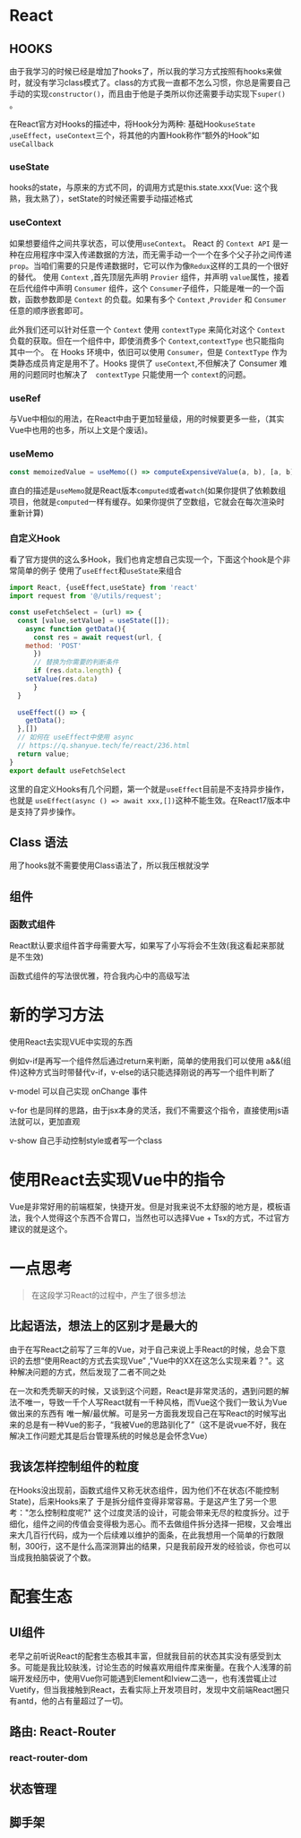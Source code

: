 # React



## HOOKS

由于我学习的时候已经是增加了hooks了，所以我的学习方式按照有hooks来做时，就没有学习class模式了。class的方式我一直都不怎么习惯，你总是需要自己手动的实现`constructor()`，而且由于他是子类所以你还需要手动实现下`super() `。

在React官方对Hooks的描述中，将Hook分为两种: 基础Hook`useState` ,`useEffect`，`useContext`三个，将其他的内置Hook称作“额外的Hook”如`useCallback`

### useState	

hooks的state，与原来的方式不同，的调用方式是this.state.xxx(Vue: 这个我熟，我太熟了），setState的时候还需要手动描述格式

### useContext

 如果想要组件之间共享状态，可以使用`useContext`。
 React 的 `Context API` 是一种在应用程序中深入传递数据的方法，而无需手动一个一个在多个父子孙之间传递 `prop`。当咱们需要的只是传递数据时，它可以作为像`Redux`这样的工具的一个很好的替代。
 使用 `Context` ,首先顶层先声明 `Provier` 组件，并声明 `value`属性，接着在后代组件中声明 `Consumer` 组件，这个 `Consumer`子组件，只能是唯一的一个函数，函数参数即是 `Context` 的负载。如果有多个 `Context` ,`Provider` 和 `Consumer`任意的顺序嵌套即可。

此外我们还可以针对任意一个 `Context` 使用 `contextType` 来简化对这个 `Context` 负载的获取。但在一个组件中，即使消费多个 `Context`,`contextType` 也只能指向其中一个。
 在 Hooks 环境中，依旧可以使用 `Consumer`，但是 `ContextType` 作为类静态成员肯定是用不了。Hooks 提供了 `useContext`,不但解决了 Consumer 难用的问题同时也解决了　`contextType` 只能使用一个 `context`的问题。



### useRef

与Vue中相似的用法，在React中由于更加轻量级，用的时候要更多一些，（其实Vue中也用的也多，所以上文是个废话)。



### useMemo

``` jsx
const memoizedValue = useMemo(() => computeExpensiveValue(a, b), [a, b]);
```

直白的描述是`useMemo`就是React版本`computed`或者`watch`(如果你提供了依赖数组项目，他就是`computed`一样有缓存。如果你提供了空数组，它就会在每次渲染时重新计算) 
### 自定义Hook 
看了官方提供的这么多Hook，我们也肯定想自己实现一个，下面这个hook是个非常简单的例子 使用了`useEffect`和`useState`来组合
```jsx
import React, {useEffect,useState} from 'react'
import request from '@/utils/request';

const useFetchSelect = (url) => {
  const [value,setValue] = useState([]);
    async function getData(){
      const res = await request(url, {
 	method: 'POST'
      })
      // 替换为你需要的判断条件
      if (res.data.length) {
	setValue(res.data)	
      }
  }
	
  useEffect(() => {
    getData();
  },[])
  // 如何在 useEffect中使用 async 
  // https://q.shanyue.tech/fe/react/236.html
  return value;
}
export default useFetchSelect

```
这里的自定义Hooks有几个问题，第一个就是`useEffect`目前是不支持异步操作，也就是 `useEffect(async () => await xxx,[])`这种不能生效。在React17版本中是支持了异步操作。

## Class 语法

用了hooks就不需要使用Class语法了，所以我压根就没学



## 组件

### 函数式组件

React默认要求组件首字母需要大写，如果写了小写将会不生效(我这看起来那就是不生效)

函数式组件的写法很优雅，符合我内心中的高级写法



# 新的学习方法

使用React去实现VUE中实现的东西



例如v-if是再写一个组件然后通过return来判断，简单的使用我们可以使用 a&&(组件)这种方式当时带替代v-if，v-else的话只能选择刚说的再写一个组件判断了

v-model 可以自己实现 onChange 事件

v-for 也是同样的思路，由于jsx本身的灵活，我们不需要这个指令，直接使用js语法就可以，更加直观

v-show 自己手动控制style或者写一个class



# 使用React去实现Vue中的指令

Vue是非常好用的前端框架，快捷开发。但是对我来说不太舒服的地方是，模板语法，我个人觉得这个东西不合胃口，当然也可以选择Vue + Tsx的方式，不过官方建议的就是这个。



# 一点思考

>  在这段学习React的过程中，产生了很多想法

## 比起语法，想法上的区别才是最大的

由于在写React之前写了三年的Vue，对于自己来说上手React的时候，总会下意识的去想“使用React的方式去实现Vue” ,"Vue中的XX在这怎么实现来着？"。这种解决问题的方式，然后发现了二者不同之处

在一次和秃秃聊天的时候，又谈到这个问题，React是非常灵活的，遇到问题的解法不唯一，导致一千个人写React就有一千种风格，而Vue这个我们一致认为Vue做出来的东西有 唯一解/最优解。可是另一方面我发现自己在写React的时候写出来的总是有一种Vue的影子，“我被Vue的思路驯化了”（这不是说vue不好，我在解决工作问题尤其是后台管理系统的时候总是会怀念Vue）



## 我该怎样控制组件的粒度

在Hooks没出现前，函数式组件又称无状态组件，因为他们不在状态(不能控制State)，后来Hooks来了 于是拆分组件变得非常容易。于是这产生了另一个思考："怎么控制粒度呢?" 这个过度灵活的设计，可能会带来无尽的粒度拆分。过于细化，组件之间的传值会变得极为恶心。而不去做组件拆分选择一把梭，又会堆出来大几百行代码，成为一个后续难以维护的面条，在此我想用一个简单的行数限制，300行，这不是什么高深测算出的结果，只是我前段开发的经验谈，你也可以当成我拍脑袋说了个数。


# 配套生态

>  

## UI组件

老早之前听说React的配套生态极其丰富，但就我目前的状态其实没有感受到太多。可能是我比较肤浅，讨论生态的时候喜欢用组件库来衡量。在我个人浅薄的前端开发经历中，使用Vue你可能遇到Element和Iview二选一，也有浅尝辄止过Vuetify，但当我接触到React，去看实际上开发项目时，发现中文前端React圈只有antd，他的占有量超过了一切。

## 路由: React-Router

### react-router-dom



## 状态管理



## 脚手架
